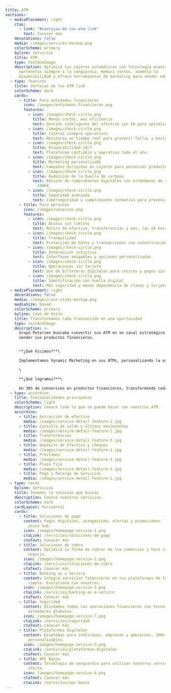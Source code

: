 ```yaml
---
title: ATM
sections:
  - mediaPlacement: right
    ctas:
      - link: "#ventajas-de-los-atm-link"
        text: Conocer más
    decorations: false
    media: /images/services-mockup.png
    colorScheme: primary
    byline: Servicios
    title: ATM
    type: textAndImage
    description: Optimizá tus cajeros automáticos con tecnología avanzada y
      mantenelos siempre a la vanguardia. Reducí costos, aumentá la
      disponibilidad y ofrecé herramientas de marketing para vender más.
  - type: features
    title: Ventajas de los ATM link
    colorScheme: dark
    cards:
      - title: Para entidades financieras
        icon: /images/entidades-financieras.png
        features:
          - icon: /images/check-circle.png
            title: Menos costos, más eficiencia
            text: Gestión inteligente del efectivo con IA para optimizar recursos.
          - icon: /images/check-circle.png
            title: Cajeros siempre operativos
            text: Monitoreo en tiempo real para prevenir fallas y maximizar disponibilidad.
          - icon: /images/check-circle.png
            title: Disponibilidad 24/7
            text: Plataforma confiable y operativa todo el año.
          - icon: /images/check-circle.png
            title: Marketing personalizado
            text: Campañas dirigidas en cajeros para potenciar productos financieros.
          - icon: /images/check-circle.png
            title: Reducción de la huella de carbono
            text: Emisión de comprobantes digitales con estándares de sostenibilidad ISO
              14064.
          - icon: /images/check-circle.png
            title: Seguridad avanzada
            text: Ciberseguridad y cumplimiento normativo para prevenir fraudes.
      - title: Para personas
        icon: /images/usuarios.png
        features:
          - icon: /images/check-circle.png
            title: Acceso sin límites
            text: Retiro de efectivo, transferencias y más, las 24 horas del día.
          - icon: /images/check-circle.png
            title: Tranquilidad
            text: Protección de datos y transacciones con autenticación avanzada.
          - icon: /images/check-circle.png
            title: Interacción intuitiva
            text: Interfaces amigables y opciones personalizadas.
          - icon: /images/check-circle.png
            title: Operaciones sin tarjeta
            text: Uso de billeteras digitales para retiros y pagos sin plástico.
          - icon: /images/check-circle.png
            title: Identificación con huella digital
            text: Más seguridad y menos dependencia de claves y tarjetas.
  - mediaPlacement: right
    decorations: false
    media: /images/case-study-mockup.png
    mediaSize: boxed
    colorScheme: primary
    byline: Caso de éxito
    title: Transformamos cada transacción en una oportunidad
    type: textAndImage
    description: >-
      Grupo Petersen buscaba convertir sus ATM en un canal estratégico para
      vender sus productos financieros.


      **¿Qué hicimos?**\

      Implementamos Vynamic Marketing en sus ATMs, personalizando la experiencia del cliente con ofertas dirigidas en el momento exacto.\

      \

      **¿Qué logramos?**\

      Un 30% de conversión en productos financieros, transformando cada transacción en una oportunidad de negocio.
  - type: accordion
    title: Funcionalidades principales
    colorScheme: light
    description: Conocé todo lo que se puede hacer con nuestros ATM.
    accordion:
      - title: Extracción de efectivo
        media: /images/service-detail-feature-1.jpg
      - title: Consulta de saldo y últimos movimientos
        media: /images/service-detail-feature-1.jpg
      - title: Transferencias
        media: /images/service-detail-feature-1.jpg
      - title: Depósito de Efectivo y cheques
        media: /images/service-detail-feature-1.jpg
      - title: Préstamos
        media: /images/service-detail-feature-1.jpg
      - title: Plazo fijo
        media: /images/service-detail-feature-1.jpg
      - title: Pago y Recarga de Servicios
        media: /images/service-detail-feature-1.jpg
  - type: cards
    byline: Servicios
    title: Tenemos la solución que buscás
    description: Conocé nuestros servicios.
    colorScheme: dark
    cardLayout: horizontal
    cards:
      - title: Soluciones de pago
        content: Pagos digitales, autogestión, alertas y promociones. Todo desde un
          único hub.
        icon: /images/homepage-service-1.png
        ctaLink: /servicios/soluciones-de-pago
        ctaText: Conocer más
      - title: Soluciones de cobro
        content: Optimizá la forma de cobrar de los comercios y hacé crecer cada
          negocio.
        icon: /images/homepage-service-2.png
        ctaLink: /servicios/soluciones-de-cobro
        ctaText: Conocer más
      - title: Banking as a Service
        content: Integrá servicios financieros en tus plataformas de forma rápida,
          simple. Evolucioná con nosotros.
        icon: /images/homepage-service-3.png
        ctaLink: /servicios/banking-as-a-service
        ctaText: Conocer más
      - title: Seguridad
        content: Blindamos todas las operaciones financieras con tecnología de punta y
          estándares globales.
        icon: /images/homepage-service-7.png
        ctaLink: /servicios/seguridad
        ctaText: Conocer más
      - title: Plataformas digitales
        content: Diseñadas para individuos, empresas y gobiernos, 100% integrables y
          personalizables.
        icon: /images/homepage-service-5.png
        ctaLink: /servicios/plataformas-digitales
        ctaText: Conocer más
      - title: API Banco
        content: Tecnología de vanguardia para utilizar nuestros servicios y ampliar la
          oferta.
        icon: /images/homepage-service-4.png
        ctaText: Conocer más
        ctaLink: /servicios/api-banco
---
```

